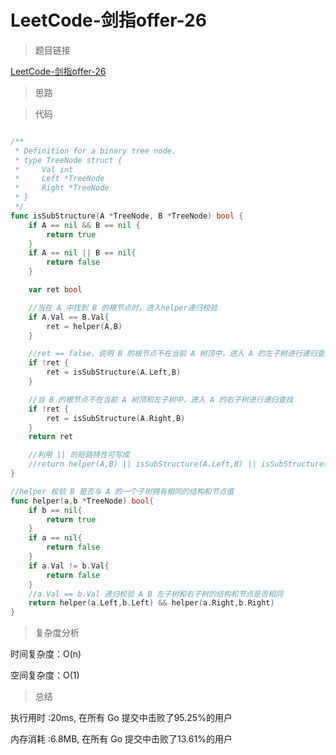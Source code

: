 # LeetCode-剑指offer-26

>题目链接

[LeetCode-剑指offer-26](https://leetcode-cn.com/problems/shu-de-zi-jie-gou-lcof/)

> 思路


>代码

```go

/**
 * Definition for a binary tree node.
 * type TreeNode struct {
 *     Val int
 *     Left *TreeNode
 *     Right *TreeNode
 * }
 */
func isSubStructure(A *TreeNode, B *TreeNode) bool {
    if A == nil && B == nil {
        return true
    }
    if A == nil || B == nil{
        return false
    }

    var ret bool

    //当在 A 中找到 B 的根节点时，进入helper递归校验
    if A.Val == B.Val{
        ret = helper(A,B)
    }

    //ret == false，说明 B 的根节点不在当前 A 树顶中，进入 A 的左子树进行递归查找
    if !ret {
        ret = isSubStructure(A.Left,B)
    }

    //当 B 的根节点不在当前 A 树顶和左子树中，进入 A 的右子树进行递归查找
    if !ret {
        ret = isSubStructure(A.Right,B)
    }
    return ret

    //利用 || 的短路特性可写成
    //return helper(A,B) || isSubStructure(A.Left,B) || isSubStructure(A.Right,B)
}

//helper 校验 B 是否与 A 的一个子树拥有相同的结构和节点值
func helper(a,b *TreeNode) bool{
    if b == nil{
        return true
    }
    if a == nil{
        return false
    }
    if a.Val != b.Val{
        return false
    }
    //a.Val == b.Val 递归校验 A B 左子树和右子树的结构和节点是否相同
    return helper(a.Left,b.Left) && helper(a.Right,b.Right)
}

```

>复杂度分析

时间复杂度：O(n)

空间复杂度：O(1)

>总结

执行用时 :20ms, 在所有 Go 提交中击败了95.25%的用户

内存消耗 :6.8MB, 在所有 Go 提交中击败了13.61%的用户
